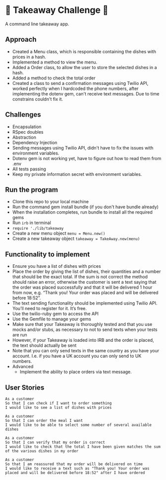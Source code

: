 # :ramen: Takeaway Challenge :ramen:

A command line takeaway app.

## Approach 

* Created a Menu class, which is responsible containing the dishes with prices in a hash. 
* Implemented a method to view the menu. 
* Added a Order class, to allow the user to store the selected dishes in a hash.
* Added a method to check the total order
* Created a class to send a confirmation messages using Twilio API, worked perfectly when I hardcoded the phone numbers, after implementing the dotenv gem, can't receive text messages. Due to time constrains couldn't fix it. 


## Challenges

* Encapsulation
* RSpec doubles
* Abstraction
* Dependency Injection
* Sending messages using Twilio API, didn't have to fix the issues with environment variables. 
* Dotenv gem is not working yet, have to figure out how to read them from .env
* All tests passing
* Keep my private information secret with environment variables.

## Run the program

* Clone this repo to your local machine
* Run the command gem install bundle (if you don't have bundle already)
* When the installation completes, run bundle to install all the required gems
* Run ``irb`` in terminal 
* ``require './lib/takeaway ``
* Create a new menu object ``menu = Menu.new() ``
* Create a new takeaway object ``takeaway = TakeAway.new(menu)`` 


## Functionality to implement

* Ensure you have a list of dishes with prices
* Place the order by giving the list of dishes, their quantities and a number that should be the exact total. If the sum is not correct the method should raise an error, otherwise the customer is sent a text saying that the order was placed successfully and that it will be delivered 1 hour from now, e.g. “Thank you! Your order was placed and will be delivered before 18:52”.
* The text sending functionality should be implemented using Twilio API. You’ll need to register for it. It’s free.
* Use the twilio-ruby gem to access the API
* Use the Gemfile to manage your gems
* Make sure that your Takeaway is thoroughly tested and that you use mocks and/or stubs, as necessary to not to send texts when your tests are run
* However, if your Takeaway is loaded into IRB and the order is placed, the text should actually be sent
* Note that you can only send texts in the same country as you have your account. I.e. if you have a UK account you can only send to UK numbers.
* Advanced
	* Implement the ability to place orders via text message.
  

## User Stories

```
As a customer
So that I can check if I want to order something
I would like to see a list of dishes with prices

As a customer
So that I can order the meal I want
I would like to be able to select some number of several available dishes

As a customer
So that I can verify that my order is correct
I would like to check that the total I have been given matches the sum of the various dishes in my order

As a customer
So that I am reassured that my order will be delivered on time
I would like to receive a text such as "Thank you! Your order was placed and will be delivered before 18:52" after I have ordered
```
